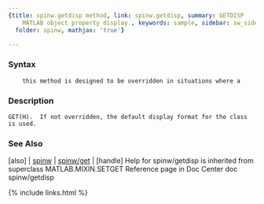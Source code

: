 ```yaml
---
{title: spinw.getdisp method, link: spinw.getdisp, summary: GETDISP    Specialized
    MATLAB object property display., keywords: sample, sidebar: sw_sidebar, permalink: spinw_getdisp.html,
  folder: spinw, mathjax: 'true'}

---
```


### Syntax

`    this method is designed to be overridden in situations where a`

### Description

    GET(H).  If not overridden, the default display format for the class
    is used.
 

### See Also

[also] \| [spinw](spinw.html) \| [spinw/get](spinw_get.html) \| [handle]
Help for spinw/getdisp is inherited from superclass MATLAB.MIXIN.SETGET
    Reference page in Doc Center
       doc spinw/getdisp

{% include links.html %}
